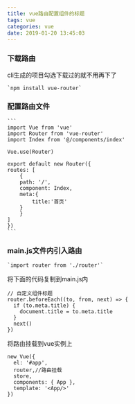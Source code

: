 ```yaml
---
title: vue路由配置组件的标题
tags: vue
categories: vue
date: 2019-01-20 13:45:03
---
```


### 下载路由

cli生成的项目勾选下载过的就不用再下了

    `npm install vue-router`

### 配置路由文件

    ```
    import Vue from 'vue'
    import Router from 'vue-router'
    import Index from '@/components/index'

    Vue.use(Router)

    export default new Router({
    routes: [
        {
        path: '/',
        component: Index,
        meta:{
            title:'首页'
        }
        }
    ]
    })
    ```
<!--more-->
### main.js文件内引入路由

    `import router from './router'`

将下面的代码复制到main.js内
```
// 自定义组件标题
router.beforeEach((to, from, next) => {
  if (to.meta.title) {
    document.title = to.meta.title
  }
  next()
})
```

将路由挂载到vue实例上

```
new Vue({
  el: '#app',
  router,//路由挂载
  store,
  components: { App },
  template: '<App/>'
})
```